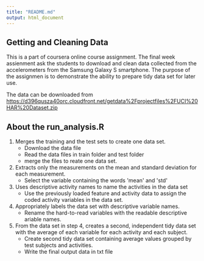 ```yaml
---
title: "README.md"
output: html_document
---
```

## Getting and Cleaning Data

This is a part of coursera online course assignment. The final week assienment ask the students to download and clean data collected from the accelerometers from the Samsung Galaxy S smartphone. The purpose of the assignmen is to demonstrate the ability to prepare tidy data set for later use.

The data can be downloaded from <https://d396qusza40orc.cloudfront.net/getdata%2Fprojectfiles%2FUCI%20HAR%20Dataset.zip>

## About the run_analysis.R

1.   Merges the training and the test sets to create one data set.
     *    Download the data file
     *    Read the data files in train folder and test folder
     *    merge the files to reate one data set.
2.   Extracts only the measurements on the mean and standard deviation for each measurement.
     *    Select the variable containing the words 'mean' and 'std' 
3.   Uses descriptive activity names to name the activities in the data set
     *    Use the previously loaded feature and activity data to assign the coded activity variables in the data set.
4.   Appropriately labels the data set with descriptive variable names.
     *    Rename the hard-to-read variables with the readable descriptive ariable names.
5.   From the data set in step 4, creates a second, independent tidy data set with the average of each variable for each activity and each subject.
     *    Create second tidy data set containing average values grouped by test subjects and activities.
     *    Write the final output data in txt file

